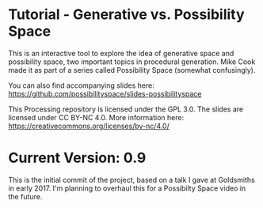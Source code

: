 # Tutorial - Generative vs. Possibility Space

This is an interactive tool to explore the idea of generative space and possibility space, two important topics in procedural generation. Mike Cook made it as part of a series called Possibility Space (somewhat confusingly).

You can also find accompanying slides here: https://github.com/possibilityspace/slides-possibilityspace

This Processing repository is licensed under the GPL 3.0.
The slides are licensed under CC BY-NC 4.0. More information here: https://creativecommons.org/licenses/by-nc/4.0/

# Current Version: 0.9
This is the initial commit of the project, based on a talk I gave at Goldsmiths in early 2017. I'm planning to overhaul this for a Possibilty Space video in the future.

